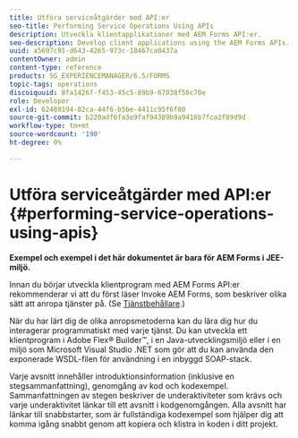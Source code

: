 ```yaml
---
title: Utföra serviceåtgärder med API:er
seo-title: Performing Service Operations Using APIs
description: Utveckla klientapplikationer med AEM Forms API:er.
seo-description: Develop client applications using the AEM Forms APIs.
uuid: a5697c91-d643-4265-973c-18467ca0437a
contentOwner: admin
content-type: reference
products: SG_EXPERIENCEMANAGER/6.5/FORMS
topic-tags: operations
discoiquuid: 8fa1426f-f453-45c5-89b9-67038f56c70e
role: Developer
exl-id: 62489194-82ca-44f6-b5be-4411c95f6f80
source-git-commit: b220adf6fa3e9faf94389b9a9416b7fca2f89d9d
workflow-type: tm+mt
source-wordcount: '190'
ht-degree: 0%

---
```


# Utföra serviceåtgärder med API:er {#performing-service-operations-using-apis}

**Exempel och exempel i det här dokumentet är bara för AEM Forms i JEE-miljö.**

Innan du börjar utveckla klientprogram med AEM Forms API:er rekommenderar vi att du först läser Invoke AEM Forms, som beskriver olika sätt att anropa tjänster på. (Se [Tjänstbehållare](/help/forms/developing/service-container.md#service-container).)

När du har lärt dig de olika anropsmetoderna kan du lära dig hur du interagerar programmatiskt med varje tjänst. Du kan utveckla ett klientprogram i Adobe Flex® Builder™, i en Java-utvecklingsmiljö eller i en miljö som Microsoft Visual Studio .NET som gör att du kan använda den exponerade WSDL-filen för användning i en inbyggd SOAP-stack.

Varje avsnitt innehåller introduktionsinformation (inklusive en stegsammanfattning), genomgång av kod och kodexempel. Sammanfattningen av stegen beskriver de underaktiviteter som krävs och varje underaktivitet länkar till ett avsnitt i kodgenomgången. Alla avsnitt har länkar till snabbstarter, som är fullständiga kodexempel som hjälper dig att komma igång snabbt genom att kopiera och klistra in koden i ditt projekt.
